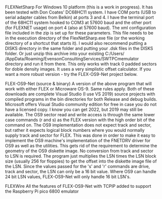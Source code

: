 FLEXNetSharp
  For Windows 10 platform (this is a work in progress). It has been tested with Don Coates' DC68HC11 system. I have COM ports (USB to serial adapter cables from Belkin) at ports 3 and 4. I have the terminal port of the 68HC11 system hooked to COM3 at 57600 baud and the other port (for FLEXNET usage) on port 4 (also at 57600 baud). The xml configuration file included in the zip is set up for these parameters. This file needs to be in the execution directory of the FlexNetSharp.exe file (or the working directory of a shortcut that starts it). I would also recommend putting a DISKS directory in the same folder and putting your .dsk files in the DISKS folder. Or just unzip this archive into your existing C:/Users/ /AppData/Roaming/EvensonConsultingServices/SWTPCmemulator directory and run it from there. This only works with track 0 padded sectors for doble density images. It uses a very simplistic offset calculator. If you want a more robust version - try the FLEX-OS9-Net project below.

FLEX-OS9-Net (source & binary) 	A version of the above program that will work with either FLEX or Microware OS-9. Same rules apply. Both of these downloads are complete Visual Studio (I use VS 2019) source projects with compiled programs in the bin directories for both Release and debug builds. Microsoft offers Visual Studio community edition for free in case you do not have a licensed copy. I know you can get 2022, but 2019 may still be available.
  The OS9 sector read and write access is through the same lower case commands (r and s) as the FLEX version with the high order bit of the command on. The OS9 implementation does not expect track and sector, but rather it expects logical block numbers where you would normally supply track and sector for FLEX. This was done in order to make it easy to implement the OS9 machine's implementation of the FNETDRV driver for OS9 as well as the utilities. This gets rid of the requirement to determine the geometry of the OS9 diskette image. No conversion from track and sector to LSN is required. The program just multiplies the LSN times the LSN block size (usually 256 for floppies) to get the offset into the diskette image file of the LSN.
  Since the values passed for the 's' and 'r' commands are drive, track and sector, the LSN can only be a 16 bit value. Where OS9 can handle 24 bit LSN values, FLEX-OS9-Net will only handle 16 bit LSN's.
  
FLEXWire
  All the features of FLEX-OS9-Net with TCPIP added to support the Raspberry Pi pico 6800 emulator
